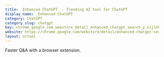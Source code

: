 ```yaml
---
title:  Enhanced ChatGPT  - Trending AI tool for ChatGPT
display_name:  Enhanced ChatGPT 
category: ChatGPT
category_slug: chatgpt
key: chrome_google_com_webstore_detail_enhanced_chatgpt_search_p_nijlhkhkkh
website: https://chrome.google.com/webstore/detail/enhanced-chatgpt-search-p/nijlhkhkkhnhidoondiobjdgommomifm?hl=en
layout: aitool
---
```


Faster Q&A with a browser extension.
